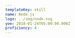 ```yaml
---
templateKey: skill
name: Node.js
logo: ../img/node.svg
yoe: 2018-01-24T05:00:00.000Z
proficiency: 4
---
```

